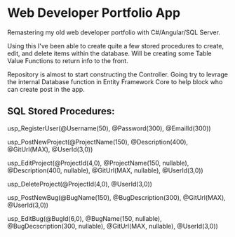 # Web Developer Portfolio App

Remastering my old web developer portfolio with C#/Angular/SQL Server.

Using this I've been able to create quite a few stored procedures to create, edit, and delete items within the database. Will be creating some Table Value Functions to return info to the front.

Repository is almost to start constructing the Controller. Going try to levrage the internal Database function in Entity Framework Core to help block who can create post in the app.

## SQL Stored Procedures:

usp_RegisterUser(@Username(50), @Password(300), @EmailId(300))

usp_PostNewProject(@ProjectName(150), @Description(400), @GitUrl(MAX), @UserId(3,0))

usp_EditProject(@ProjectId(4,0), @ProjectName(150, nullable), @Description(400, nullable), @GitUrl(MAX, nullable), @UserId(3,0))

usp_DeleteProject(@ProjectId(4,0), @UserId(3,0))

usp_PostNewBug(@BugName(150), @BugDescription(300), @GitUrl(MAX), @UserId(3,0))

usp_EditBug(@BugId(6,0), @BugName(150, nullable), @BugDecscription(300, nullable), @GitUrl(MAX, nullable), @UserId(3,0))

